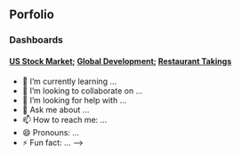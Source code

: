 ## Porfolio

### Dashboards
#### [US Stock Market](https://getheard.quarto.pub/spy); [Global Development](https://getheard.quarto.pub/gapminder); [Restaurant Takings](https://getheard.quarto.pub/tips)
- 🌱 I’m currently learning ...
- 👯 I’m looking to collaborate on ...
- 🤔 I’m looking for help with ...
- 💬 Ask me about ...
- 📫 How to reach me: ...
- 😄 Pronouns: ...
- ⚡ Fun fact: ...
-->
